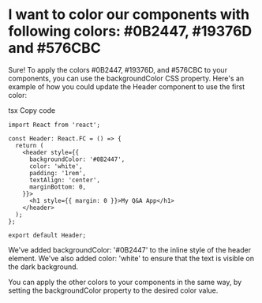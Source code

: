 # I want to color our components with following colors: #0B2447, #19376D and #576CBC

Sure! To apply the colors #0B2447, #19376D, and #576CBC to your components, you can use the backgroundColor CSS property. Here's an example of how you could update the Header component to use the first color:

tsx
Copy code

```
import React from 'react';

const Header: React.FC = () => {
  return (
    <header style={{
      backgroundColor: '#0B2447',
      color: 'white',
      padding: '1rem',
      textAlign: 'center',
      marginBottom: 0,
    }}>
      <h1 style={{ margin: 0 }}>My Q&A App</h1>
    </header>
  );
};

export default Header;
```

We've added backgroundColor: '#0B2447' to the inline style of the header element. We've also added color: 'white' to ensure that the text is visible on the dark background.

You can apply the other colors to your components in the same way, by setting the backgroundColor property to the desired color value.
